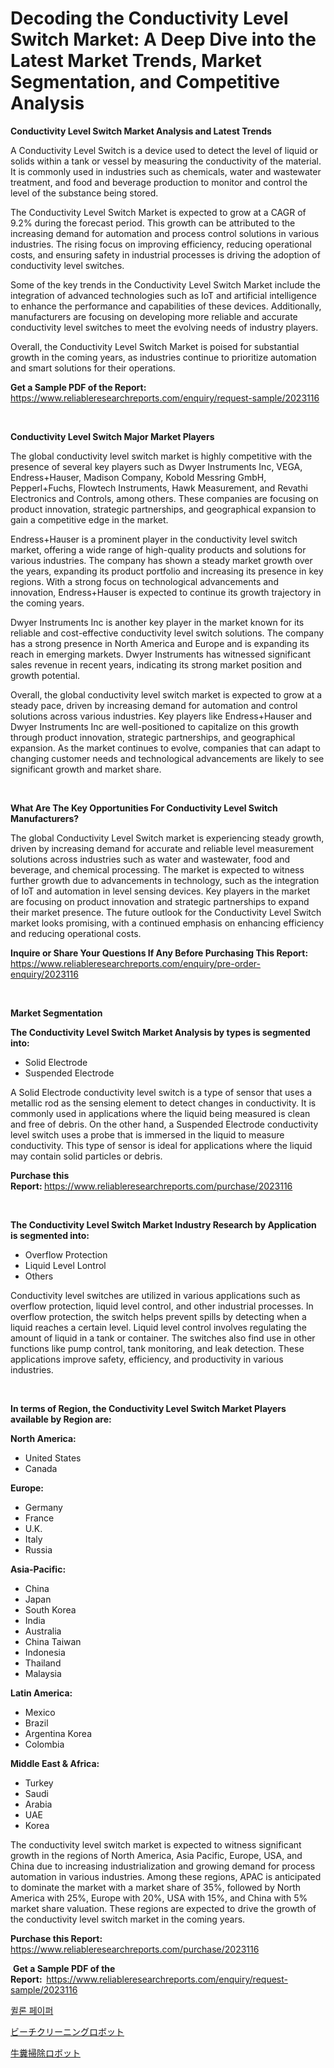<p><h1>Decoding the Conductivity Level Switch Market: A Deep Dive into the Latest Market Trends, Market Segmentation, and Competitive Analysis</h1></p><p><strong>Conductivity Level Switch Market Analysis and Latest Trends</strong></p>
<p><p>A Conductivity Level Switch is a device used to detect the level of liquid or solids within a tank or vessel by measuring the conductivity of the material. It is commonly used in industries such as chemicals, water and wastewater treatment, and food and beverage production to monitor and control the level of the substance being stored.</p><p>The Conductivity Level Switch Market is expected to grow at a CAGR of 9.2% during the forecast period. This growth can be attributed to the increasing demand for automation and process control solutions in various industries. The rising focus on improving efficiency, reducing operational costs, and ensuring safety in industrial processes is driving the adoption of conductivity level switches.</p><p>Some of the key trends in the Conductivity Level Switch Market include the integration of advanced technologies such as IoT and artificial intelligence to enhance the performance and capabilities of these devices. Additionally, manufacturers are focusing on developing more reliable and accurate conductivity level switches to meet the evolving needs of industry players.</p><p>Overall, the Conductivity Level Switch Market is poised for substantial growth in the coming years, as industries continue to prioritize automation and smart solutions for their operations.</p></p>
<p><strong>Get a Sample PDF of the Report:&nbsp;</strong> <a href="https://www.reliableresearchreports.com/enquiry/request-sample/2023116">https://www.reliableresearchreports.com/enquiry/request-sample/2023116</a></p>
<p>&nbsp;</p>
<p><strong>Conductivity Level Switch Major Market Players</strong></p>
<p><p>The global conductivity level switch market is highly competitive with the presence of several key players such as Dwyer Instruments Inc, VEGA, Endress+Hauser, Madison Company, Kobold Messring GmbH, Pepperl+Fuchs, Flowtech Instruments, Hawk Measurement, and Revathi Electronics and Controls, among others. These companies are focusing on product innovation, strategic partnerships, and geographical expansion to gain a competitive edge in the market.</p><p>Endress+Hauser is a prominent player in the conductivity level switch market, offering a wide range of high-quality products and solutions for various industries. The company has shown a steady market growth over the years, expanding its product portfolio and increasing its presence in key regions. With a strong focus on technological advancements and innovation, Endress+Hauser is expected to continue its growth trajectory in the coming years.</p><p>Dwyer Instruments Inc is another key player in the market known for its reliable and cost-effective conductivity level switch solutions. The company has a strong presence in North America and Europe and is expanding its reach in emerging markets. Dwyer Instruments has witnessed significant sales revenue in recent years, indicating its strong market position and growth potential.</p><p>Overall, the global conductivity level switch market is expected to grow at a steady pace, driven by increasing demand for automation and control solutions across various industries. Key players like Endress+Hauser and Dwyer Instruments Inc are well-positioned to capitalize on this growth through product innovation, strategic partnerships, and geographical expansion. As the market continues to evolve, companies that can adapt to changing customer needs and technological advancements are likely to see significant growth and market share.</p></p>
<p>&nbsp;</p>
<p><strong>What Are The Key Opportunities For Conductivity Level Switch Manufacturers?</strong></p>
<p><p>The global Conductivity Level Switch market is experiencing steady growth, driven by increasing demand for accurate and reliable level measurement solutions across industries such as water and wastewater, food and beverage, and chemical processing. The market is expected to witness further growth due to advancements in technology, such as the integration of IoT and automation in level sensing devices. Key players in the market are focusing on product innovation and strategic partnerships to expand their market presence. The future outlook for the Conductivity Level Switch market looks promising, with a continued emphasis on enhancing efficiency and reducing operational costs.</p></p>
<p><strong>Inquire or Share Your Questions If Any Before Purchasing This Report:</strong> <a href="https://www.reliableresearchreports.com/enquiry/pre-order-enquiry/2023116">https://www.reliableresearchreports.com/enquiry/pre-order-enquiry/2023116</a></p>
<p>&nbsp;</p>
<p><strong>Market Segmentation</strong></p>
<p><strong>The Conductivity Level Switch Market Analysis by types is segmented into:</strong></p>
<p><ul><li>Solid Electrode</li><li>Suspended Electrode</li></ul></p>
<p><p>A Solid Electrode conductivity level switch is a type of sensor that uses a metallic rod as the sensing element to detect changes in conductivity. It is commonly used in applications where the liquid being measured is clean and free of debris. On the other hand, a Suspended Electrode conductivity level switch uses a probe that is immersed in the liquid to measure conductivity. This type of sensor is ideal for applications where the liquid may contain solid particles or debris.</p></p>
<p><strong>Purchase this Report:&nbsp;</strong><a href="https://www.reliableresearchreports.com/purchase/2023116">https://www.reliableresearchreports.com/purchase/2023116</a></p>
<p>&nbsp;</p>
<p><strong>The Conductivity Level Switch Market Industry Research by Application is segmented into:</strong></p>
<p><ul><li>Overflow Protection</li><li>Liquid Level Lontrol</li><li>Others</li></ul></p>
<p><p>Conductivity level switches are utilized in various applications such as overflow protection, liquid level control, and other industrial processes. In overflow protection, the switch helps prevent spills by detecting when a liquid reaches a certain level. Liquid level control involves regulating the amount of liquid in a tank or container. The switches also find use in other functions like pump control, tank monitoring, and leak detection. These applications improve safety, efficiency, and productivity in various industries.</p></p>
<p>&nbsp;</p>
<p><strong>In terms of Region, the Conductivity Level Switch Market Players available by Region are:</strong></p>
<p>
    <p> <strong> North America: </strong>
        <ul>
            <li>United States</li>
            <li>Canada</li>
        </ul>
        </p> 
    <p> <strong> Europe: </strong>
        <ul>
            <li>Germany</li>
            <li>France</li>
            <li>U.K.</li>
            <li>Italy</li>
            <li>Russia</li>
        </ul>
        </p> 
    <p> <strong> Asia-Pacific: </strong>
        <ul>
            <li>China</li>
            <li>Japan</li>
            <li>South Korea</li>
            <li>India</li>
            <li>Australia</li>
            <li>China Taiwan</li>
            <li>Indonesia</li>
            <li>Thailand</li>
            <li>Malaysia</li>
        </ul>
        </p> 
    <p> <strong> Latin America: </strong>
        <ul>
            <li>Mexico</li>
            <li>Brazil</li>
            <li>Argentina Korea</li>
            <li>Colombia</li>
        </ul>
        </p> 
    <p> <strong> Middle East & Africa: </strong>
        <ul>
            <li>Turkey</li>
            <li>Saudi</li>
            <li>Arabia</li>
            <li>UAE</li>
            <li>Korea</li>
        </ul>
    </p>
    </p>
<p><p>The conductivity level switch market is expected to witness significant growth in the regions of North America, Asia Pacific, Europe, USA, and China due to increasing industrialization and growing demand for process automation in various industries. Among these regions, APAC is anticipated to dominate the market with a market share of 35%, followed by North America with 25%, Europe with 20%, USA with 15%, and China with 5% market share valuation. These regions are expected to drive the growth of the conductivity level switch market in the coming years.</p></p>
<p><strong>Purchase this Report: </strong><a href="https://www.reliableresearchreports.com/purchase/2023116">https://www.reliableresearchreports.com/purchase/2023116</a></p>
<p>&nbsp;<strong>Get a Sample PDF of the Report:&nbsp;&nbsp;</strong><a href="https://www.reliableresearchreports.com/enquiry/request-sample/2023116">https://www.reliableresearchreports.com/enquiry/request-sample/2023116</a></p>
<p><strong></strong></p>
<p><p><a href="https://github.com/RichardLueilwitz787/Market-Research-Report-List-1/blob/main/942215311595.md">퀼론 페이퍼</a></p><p><a href="https://github.com/JacksonWiza1924/Market-Research-Report-List-1/blob/main/108987912321.md">ビーチクリーニングロボット</a></p><p><a href="https://github.com/Calvi3ynJerde867/Market-Research-Report-List-1/blob/main/923700812320.md">牛糞掃除ロボット</a></p></p>